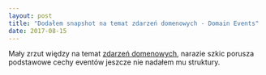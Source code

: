 ```yaml
---
layout: post
title: "Dodałem snapshot na temat zdarzeń domenowych - Domain Events"
date: 2017-08-15
---
```


Mały zrzut więdzy na temat [zdarzeń domenowych](/domain-events), 
narazie szkic porusza podstawowe cechy eventów jeszcze 
nie nadałem mu struktury.    
